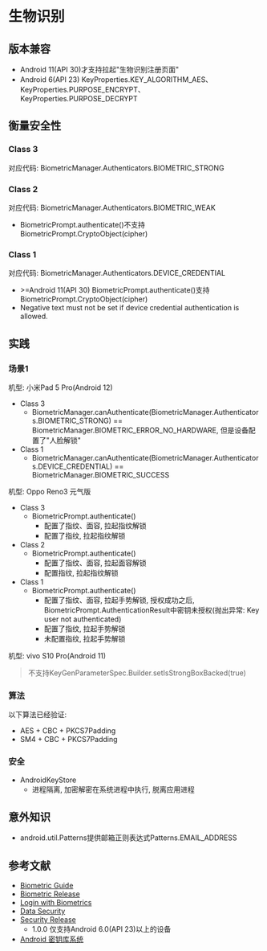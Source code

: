 # 生物识别

## 版本兼容

- Android 11(API 30)才支持拉起"生物识别注册页面"
- Android 6(API 23) KeyProperties.KEY_ALGORITHM_AES、KeyProperties.PURPOSE_ENCRYPT、 KeyProperties.PURPOSE_DECRYPT

## 衡量安全性

### Class 3 
对应代码: BiometricManager.Authenticators.BIOMETRIC_STRONG

### Class 2
对应代码: BiometricManager.Authenticators.BIOMETRIC_WEAK
- BiometricPrompt.authenticate()不支持BiometricPrompt.CryptoObject(cipher)

### Class 1 
对应代码: BiometricManager.Authenticators.DEVICE_CREDENTIAL 
- \>=Android 11(API 30) BiometricPrompt.authenticate()支持BiometricPrompt.CryptoObject(cipher)
- Negative text must not be set if device credential authentication is allowed.    

## 实践

### 场景1

机型: 小米Pad 5 Pro(Android 12)  

- Class 3
  - BiometricManager.canAuthenticate(BiometricManager.Authenticators.BIOMETRIC_STRONG) == BiometricManager.BIOMETRIC_ERROR_NO_HARDWARE, 但是设备配置了"人脸解锁"
- Class 1
  - BiometricManager.canAuthenticate(BiometricManager.Authenticators.DEVICE_CREDENTIAL) == BiometricManager.BIOMETRIC_SUCCESS


机型: Oppo Reno3 元气版

- Class 3
  - BiometricPrompt.authenticate() 
    - 配置了指纹、面容, 拉起指纹解锁
    - 配置了指纹, 拉起指纹解锁
- Class 2
  - BiometricPrompt.authenticate() 
    - 配置了指纹、面容, 拉起面容解锁
    - 配置指纹, 拉起指纹解锁
- Class 1
  - BiometricPrompt.authenticate()
    - 配置了指纹、面容, 拉起手势解锁, 授权成功之后, BiometricPrompt.AuthenticationResult中密钥未授权(抛出异常: Key user not authenticated)
    - 配置了指纹, 拉起手势解锁
    - 未配置指纹, 拉起手势解锁

机型: vivo S10 Pro(Android 11)

> 不支持KeyGenParameterSpec.Builder.setIsStrongBoxBacked(true)



### 算法

以下算法已经验证: 
- AES + CBC + PKCS7Padding
- SM4 + CBC + PKCS7Padding
### 安全

- AndroidKeyStore 
  - 进程隔离, 加密解密在系统进程中执行, 脱离应用进程

## 意外知识

- android.util.Patterns提供邮箱正则表达式Patterns.EMAIL_ADDRESS

## 参考文献

- [Biometric Guide](https://developer.android.google.cn/training/sign-in/biometric-auth?hl=zh-cn)
- [Biometric Release](https://developer.android.google.cn/jetpack/androidx/releases/biometric?hl=zh-cn)
- [Login with Biometrics](https://developer.android.google.cn/codelabs/biometric-login?hl=en#0)
- [Data Security](https://developer.android.google.cn/topic/security/data?hl=zh-cn)
- [Security Release](https://developer.android.google.cn/jetpack/androidx/releases/security?hl=en)
  - 1.0.0 仅支持Android 6.0(API 23)以上的设备
- [Android 密钥库系统](https://developer.android.google.cn/training/articles/keystore?hl=zh-cn)